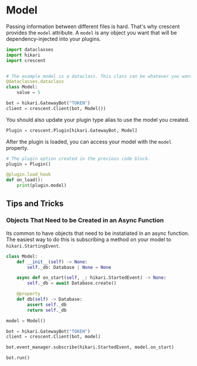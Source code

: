 # Model

Passing information between different files is hard. That's why crescent provides the `model` attribute. A `model` is any object you want that will be dependency-injected into your plugins.

```python
import dataclasses
import hikari
import crescent


# The example model is a dataclass. This class can be whatever you want.
@dataclasses.dataclass
class Model:
    value = 5

bot = hikari.GatewayBot("TOKEN")
client = crescent.Client(bot, Model())
```

You should also update your plugin type alias to use the model you created.

```python
Plugin = crescent.Plugin[hikari.GatewayBot, Model]
```

After the plugin is loaded, you can access your model with the `model` property.

```python
# The plugin option created in the previous code block.
plugin = Plugin()

@plugin.load_hook
def on_load():
    print(plugin.model)
```

## Tips and Tricks
### Objects That Need to be Created in an Async Function

Its common to have objects that need to be instatiated in an async function.
The easiest way to do this is subscribing a method on your model to `hikari.StartingEvent`.

```python
class Model:
    def __init__(self) -> None:
        self._db: Database | None = None

    async def on_start(self, _: hikari.StartedEvent) -> None:
        self._db = await Database.create()

    @property
    def db(self) -> Database:
        assert self._db
        return self._db

model = Model()

bot = hikari.GatewayBot("TOKEN")
client = crescent.Client(bot, model)

bot.event_manager.subscribe(hikari.StartedEvent, model.on_start)

bot.run()
```
